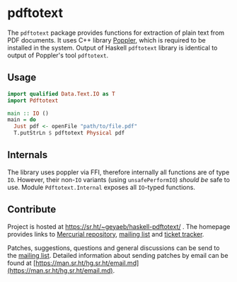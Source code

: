 # pdftotext

The `pdftotext` package provides functions for extraction of plain text from PDF documents. It uses C++ library [Poppler](https://poppler.freedesktop.org/), which is required to be installed in the system. Output of Haskell `pdftotext` library is identical to output of Poppler's tool `pdftotext`.

## Usage

```haskell
import qualified Data.Text.IO as T
import Pdftotext

main :: IO ()
main = do
  Just pdf <- openFile "path/to/file.pdf"
  T.putStrLn $ pdftotext Physical pdf
```

## Internals

The library uses poppler via FFI, therefore internally all functions are of type `IO`. However, their non-`IO` variants (using `unsafePerformIO`) _should be_ safe to use. Module `Pdftotext.Internal` exposes all `IO`-typed functions.

## Contribute

Project is hosted at https://sr.ht/~geyaeb/haskell-pdftotext/ . The homepage provides links to [Mercurial repository](https://hg.sr.ht/~geyaeb/haskell-pdftotext), [mailing list](https://lists.sr.ht/~geyaeb/haskell-pdftotext) and [ticket tracker](https://todo.sr.ht/~geyaeb/haskell-pdftotext).

Patches, suggestions, questions and general discussions can be send to the [mailing list](https://lists.sr.ht/~geyaeb/haskell-pdftotext). Detailed information about sending patches by email can be found at [https://man.sr.ht/hg.sr.ht/email.md](https://man.sr.ht/hg.sr.ht/email.md).
